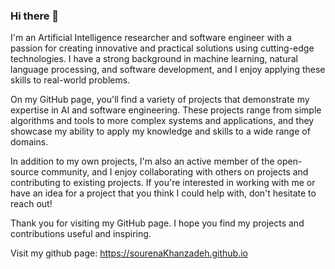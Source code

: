 ### Hi there 👋
I'm an Artificial Intelligence researcher and software engineer with a passion for creating innovative and practical solutions using cutting-edge technologies. I have a strong background in machine learning, natural language processing, and software development, and I enjoy applying these skills to real-world problems.

On my GitHub page, you'll find a variety of projects that demonstrate my expertise in AI and software engineering. These projects range from simple algorithms and tools to more complex systems and applications, and they showcase my ability to apply my knowledge and skills to a wide range of domains.

In addition to my own projects, I'm also an active member of the open-source community, and I enjoy collaborating with others on projects and contributing to existing projects. If you're interested in working with me or have an idea for a project that you think I could help with, don't hesitate to reach out!

Thank you for visiting my GitHub page. I hope you find my projects and contributions useful and inspiring.

Visit my github page: https://sourenaKhanzadeh.github.io 
<!--
**sourenaKhanzadeh/sourenaKhanzadeh** is a ✨ _special_ ✨ repository because its `README.md` (this file) appears on your GitHub profile.

Here are some ideas to get you started:

- 🔭 I’m currently working on ...
- 🌱 I’m currently learning ...
- 👯 I’m looking to collaborate on ...
- 🤔 I’m looking for help with ...
- 💬 Ask me about ...
- 📫 How to reach me: ...
- 😄 Pronouns: ...
- ⚡ Fun fact: ...
-->
